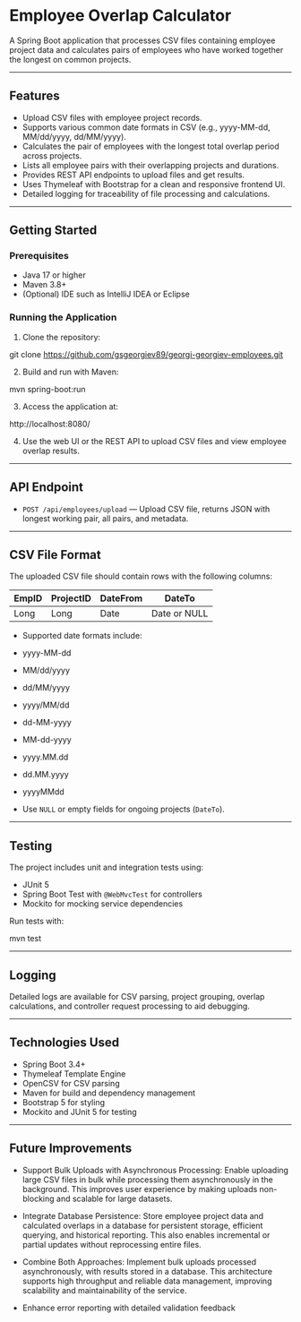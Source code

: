# Employee Overlap Calculator

A Spring Boot application that processes CSV files containing employee project data and calculates pairs of employees who have worked together the longest on common projects.

---

## Features

- Upload CSV files with employee project records.
- Supports various common date formats in CSV (e.g., yyyy-MM-dd, MM/dd/yyyy, dd/MM/yyyy).
- Calculates the pair of employees with the longest total overlap period across projects.
- Lists all employee pairs with their overlapping projects and durations.
- Provides REST API endpoints to upload files and get results.
- Uses Thymeleaf with Bootstrap for a clean and responsive frontend UI.
- Detailed logging for traceability of file processing and calculations.

---

## Getting Started

### Prerequisites

- Java 17 or higher
- Maven 3.8+
- (Optional) IDE such as IntelliJ IDEA or Eclipse

### Running the Application

1. Clone the repository:

git clone https://github.com/gsgeorgiev89/georgi-georgiev-employees.git

2. Build and run with Maven:

mvn spring-boot:run

3. Access the application at:

http://localhost:8080/

4. Use the web UI or the REST API to upload CSV files and view employee overlap results.

---

## API Endpoint

- `POST /api/employees/upload` — Upload CSV file, returns JSON with longest working pair, all pairs, and metadata.

---

## CSV File Format

The uploaded CSV file should contain rows with the following columns:

| EmpID | ProjectID | DateFrom  | DateTo   |
|-------|------------|-----------|----------|
| Long  | Long       | Date      | Date or NULL|

- Supported date formats include:
- yyyy-MM-dd
- MM/dd/yyyy
- dd/MM/yyyy
- yyyy/MM/dd
- dd-MM-yyyy
- MM-dd-yyyy
- yyyy.MM.dd
- dd.MM.yyyy
- yyyyMMdd

- Use `NULL` or empty fields for ongoing projects (`DateTo`).

---

## Testing

The project includes unit and integration tests using:

- JUnit 5
- Spring Boot Test with `@WebMvcTest` for controllers
- Mockito for mocking service dependencies

Run tests with:

mvn test

---

## Logging

Detailed logs are available for CSV parsing, project grouping, overlap calculations, and controller request processing to aid debugging.

---

## Technologies Used

- Spring Boot 3.4+
- Thymeleaf Template Engine
- OpenCSV for CSV parsing
- Maven for build and dependency management
- Bootstrap 5 for styling
- Mockito and JUnit 5 for testing

---

## Future Improvements

- Support Bulk Uploads with Asynchronous Processing:
Enable uploading large CSV files in bulk while processing them asynchronously in the background. This improves user experience by making uploads non-blocking and scalable for large datasets.

- Integrate Database Persistence:
Store employee project data and calculated overlaps in a database for persistent storage, efficient querying, and historical reporting. This also enables incremental or partial updates without reprocessing entire files.

- Combine Both Approaches:
Implement bulk uploads processed asynchronously, with results stored in a database. This architecture supports high throughput and reliable data management, improving scalability and maintainability of the service.

- Enhance error reporting with detailed validation feedback
